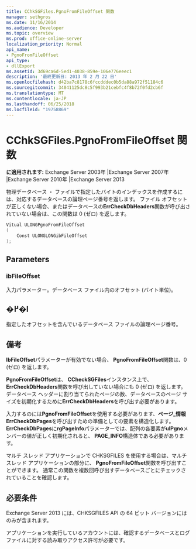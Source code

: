 ```yaml
---
title: CChkSGFiles.PgnoFromFileOffset 関数
manager: sethgros
ms.date: 11/16/2014
ms.audience: Developer
ms.topic: overview
ms.prod: office-online-server
localization_priority: Normal
api_name:
- PgnoFromFileOffset
api_type:
- dllExport
ms.assetid: 3d69ca6d-5ed1-4038-859e-106e776eeec1
description: '最終更新日: 2013 年 2 月 22 日'
ms.openlocfilehash: d42ba7c8178c6fccdddec0b5da88a972f51184c6
ms.sourcegitcommit: 34041125dc8c5f993b21cebfc4f8b72f0fd2cb6f
ms.translationtype: MT
ms.contentlocale: ja-JP
ms.lasthandoff: 06/25/2018
ms.locfileid: "19758869"
---
```

# <a name="cchksgfilespgnofromfileoffset-function"></a>CChkSGFiles.PgnoFromFileOffset 関数

**に適用されます:** Exchange Server 2003年 |Exchange Server 2007年 |Exchange Server 2010年 |Exchange Server 2013
  
物理データベース ・ ファイルで指定したバイトのインデックスを作成するには、対応するデータベースの論理ページ番号を返します。 ファイル オフセットが正しくない場合、またはデータベースの**ErrCheckDbHeaders**関数が呼び出されていない場合は、この関数は 0 (ゼロ) を返します。 
  
```cs
Vitual ULONGPgnoFromFileOffset  
(
    Const ULONGLONGibFileOffset
);

```

## <a name="parameters"></a>Parameters

### <a name="ibfileoffset"></a>ibFileOffset
  
入力パラメーター。データベース ファイル内のオフセット (バイト単位)。
    
## <a name="return-value"></a>�߂�l

指定したオフセットを含んでいるデータベース ファイルの論理ページ番号。
  
## <a name="remarks"></a>備考

**IbFileOffset**パラメーターが有効でない場合、 **PgnoFromFileOffset**関数は、0 (ゼロ) を返します。 
  
**PgnoFromFileOffset**は、 **CCheckSGFiles**インスタンス上で、 **ErrCheckDbHeaders**関数を呼び出していない場合にも 0 (ゼロ) を返します。 データベース ヘッダーに割り当てられたページの数、データベースのページ サイズを初期化するために**ErrCheckDbHeaders**を呼び出す必要があります。 
  
入力するのには**PgnoFromFileOffset**を使用する必要があります、**ページ\_情報** **ErrCheckDbPages**を呼び出すための準備としての要素を構造化します。 **ErrCheckDbPages**に**rgPageInfo**パラメーターでは、配列の各要素が**ulPgno**メンバーの値が正しく初期化されると、 **PAGE_INFO**構造体である必要があります。 
  
マルチ スレッド アプリケーションで CHKSGFILES を使用する場合は、マルチ スレッド アプリケーションの部分に、 **PgnoFromFileOffset**関数を呼び出すことができます。 通常この関数を複数回呼び出すデータベースごとにチェックされていることを確認します。 
  
## <a name="requirements"></a>必要条件

Exchange Server 2013 には、CHKSGFILES API の 64 ビット バージョンにはのみが含まれます。
  
アプリケーションを実行しているアカウントには、確認するデータベースとログ ファイルに対する読み取りアクセス許可が必要です。
  

